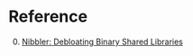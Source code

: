# Reference

0. [Nibbler: Debloating Binary Shared Libraries](https://cs.brown.edu/~vpk/papers/nibbler.acsac19.pdf)

